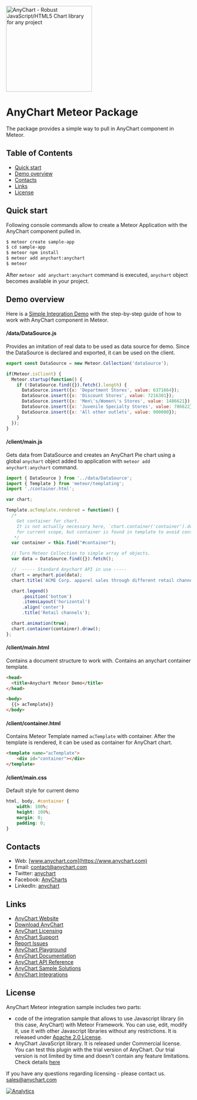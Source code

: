 [<img src="https://cdn.anychart.com/images/logo-transparent-segoe.png?2" width="234px" alt="AnyChart - Robust JavaScript/HTML5 Chart library for any project">](http://www.anychart.com)

AnyChart Meteor Package
=========

The package provides a simple way to pull in AnyChart component in Meteor.

## Table of Contents
* [Quick start](#quick-start)
* [Demo overview](#demo-overview)
* [Contacts](#contacts)
* [Links](#links)
* [License](#license)


## Quick start
Following console commands allow to create a Meteor Application 
with the AnyChart component pulled in.
```sh
$ meteor create sample-app
$ cd sample-app
$ meteor npm install
$ meteor add anychart:anychart
$ meteor
```

After `meteor add anychart:anychart` command is executed,
`anychart` object becomes available in your project.

## Demo overview
Here is a [Simple Integration Demo](https://github.com/anychart-integrations/meteor-simple-demo)
with the step-by-step guide of how to work with AnyChart component in Meteor.
 
#### /data/DataSource.js
Provides an imitation of real data to be used as data source for demo.
Since the DataSource is declared and exported, it can be used on the client.
```javascript
export const DataSource = new Meteor.Collection('dataSource');

if(Meteor.isClient) {
  Meteor.startup(function() {
    if (!DataSource.find({}).fetch().length) {
      DataSource.insert({x: 'Department Stores', value: 6371664});
      DataSource.insert({x: 'Discount Stores', value: 7216301});
      DataSource.insert({x: 'Men\'s/Women\'s Stores', value: 1486621});
      DataSource.insert({x: 'Juvenile Specialty Stores', value: 786622});
      DataSource.insert({x: 'All other outlets', value: 900000});
    }
  });
}
```


#### /client/main.js
Gets data from DataSource and creates an AnyChart Pie chart using
a global `anychart` object added to application with 
`meteor add anychart:anychart` command.
```javascript
import { DataSource } from '../data/DataSource';
import { Template } from 'meteor/templating';
import './container.html';

var chart;

Template.acTemplate.rendered = function() {
  /*
    Get container for chart.
    It is not actually necessary here, `chart.container('container').draw();` can be used
    for current scope, but container is found in template to avoid container ID duplication.
   */
  var container = this.find("#container");

  // Turn Meteor Collection to simple array of objects.
  var data = DataSource.find({}).fetch();

  //  ----- Standard Anychart API in use -----
  chart = anychart.pie(data);
  chart.title('ACME Corp. apparel sales through different retail channels');

  chart.legend()
      .position('bottom')
      .itemsLayout('horizontal')
      .align('center')
      .title('Retail channels');

  chart.animation(true);
  chart.container(container).draw();
};
```


#### /client/main.html
Contains a document structure to work with. Contains an 
anychart container template. 
```html
<head>
  <title>Anychart Meteor Demo</title>
</head>

<body>
  {{> acTemplate}}
</body>
```


#### /client/container.html
Contains Meteor Template named `acTemplate` with container. After the 
template is rendered, it can be used as container for AnyChart chart.
```html
<template name="acTemplate">
    <div id="container"></div>
</template>
```


#### /client/main.css
Default style for current demo
```css
html, body, #container {
    width: 100%;
    height: 100%;
    margin: 0;
    padding: 0;
}
```
 


## Contacts

* Web: [www.anychart.com](https://www.anychart.com)
* Email: [contact@anychart.com](mailto:contact@anychart.com)
* Twitter: [anychart](https://twitter.com/anychart)
* Facebook: [AnyCharts](https://www.facebook.com/AnyCharts)
* LinkedIn: [anychart](https://www.linkedin.com/company/anychart)

## Links

* [AnyChart Website](https://www.anychart.com)
* [Download AnyChart](https://www.anychart.com/download/)
* [AnyChart Licensing](https://www.anychart.com/buy/)
* [AnyChart Support](https://www.anychart.com/support/)
* [Report Issues](https://github.com/AnyChart/AnyChart-Meteor/issues)
* [AnyChart Playground](https://playground.anychart.com)
* [AnyChart Documentation](https://docs.anychart.com)
* [AnyChart API Reference](https://api.anychart.com)
* [AnyChart Sample Solutions](https://www.anychart.com/solutions/)
* [AnyChart Integrations](https://www.anychart.com/integrations/)

## License

AnyChart Meteor integration sample includes two parts:
- code of the integration sample that allows to use Javascript library (in this case, AnyChart) with Meteor Framework. You can use, edit, modify it, use it with other Javascript libraries without any restrictions. It is released under [Apache 2.0 License](LICENSE).
- AnyChart JavaScript library. It is released under Commercial license. You can test this plugin with the trial version of AnyChart. Our trial version is not limited by time and doesn't contain any feature limitations. Check details [here](https://www.anychart.com/buy/) 

If you have any questions regarding licensing - please contact us. <sales@anychart.com>

[![Analytics](https://ga-beacon.appspot.com/UA-228820-4/Plugins/AnyChart-Meteor?pixel&useReferer)](https://github.com/igrigorik/ga-beacon)
 
